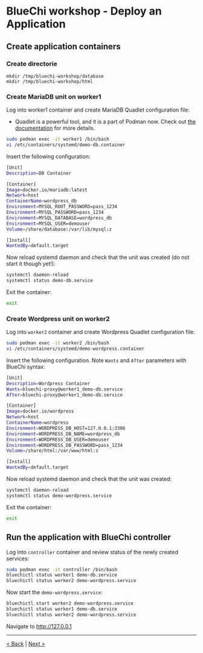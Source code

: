 # BlueChi workshop - Deploy an Application

## Create application containers

### Create directorie
```
mkdir /tmp/bluechi-workshop/database
mkdir /tmp/bluechi-workshop/html
```

### Create MariaDB unit on worker1

Log into worker1 container and create MariaDB Quadlet configuration file:

* Quadlet is a powerful tool, and it is a part of Podman now. Check out [the documentation](https://docs.podman.io/en/latest/markdown/podman-systemd.unit.5.html) for more details.

```bash
sudo podman exec -it worker1 /bin/bash
vi /etc/containers/systemd/demo-db.container
```

Insert the following configuration:

```bash
[Unit]
Description=DB Container

[Container]
Image=docker.io/mariadb:latest
Network=host
ContainerName=wordpress_db
Environment=MYSQL_ROOT_PASSWORD=pass_1234
Environment=MYSQL_PASSWORD=pass_1234
Environment=MYSQL_DATABASE=wordpress_db
Environment=MYSQL_USER=demouser
Volume=/share/database:/var/lib/mysql:z

[Install]
WantedBy=default.target
```

Now reload systemd daemon and check that the unit was created (do not start it though yet!):
```bash
systemctl daemon-reload
systemctl status demo-db.service
```

Exit the container:

```bash
exit
```

### Create Wordpress unit on worker2

Log into `worker2` container and create Wordpress Quadlet configuration file:

```bash
sudo podman exec -it worker2 /bin/bash
vi /etc/containers/systemd/demo-wordpress.container
```

Insert the following configuration. Note `Wants` and `After` parameters with BlueChi syntax:

```bash
[Unit]
Description=Wordpress Container
Wants=bluechi-proxy@worker1_demo-db.service
After=bluechi-proxy@worker1_demo-db.service

[Container]
Image=docker.io/wordpress
Network=host
ContainerName=wordpress
Environment=WORDPRESS_DB_HOST=127.0.0.1:3306
Environment=WORDPRESS_DB_NAME=wordpress_db
Environment=WORDPRESS_DB_USER=demouser
Environment=WORDPRESS_DB_PASSWORD=pass_1234
Volume=/share/html:/var/www/html:z

[Install]
WantedBy=default.target
```

Now reload systemd daemon and check that the unit was created:
```bash
systemctl daemon-reload
systemctl status demo-wordpress.service
```

Exit the container:

```bash
exit
```

## Run the application with BlueChi controller

Log into `controller` container and review status of the newly created services:

```bash
sudo podman exec -it controller /bin/bash
bluechictl status worker1 demo-db.service
bluechictl status worker2 demo-wordpress.service
```

Now start the `demo-wordpress.service`:

```bash
bluechictl start worker2 demo-wordpress.service
bluechictl status worker1 demo-db.service
bluechictl status worker2 demo-wordpress.service
```

Navigate to http://127.0.0.1

---

[< Back](2.BASIC_OPERATIONS.md) | [Next >](4.PROGRAMMING_ASSIGNMENT.md)
